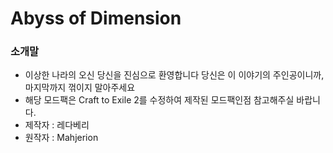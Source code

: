 # Abyss of Dimension

### 소개말
- 이상한 나라의 오신 당신을 진심으로 환영합니다
  당신은 이 이야기의 주인공이니까, 마지막까지 꺾이지 말아주세요
- 해당 모드팩은 Craft to Exile 2를 수정하여 제작된 모드팩인점 참고해주실 바랍니다.
- 제작자 : 레다베리
- 원작자 : Mahjerion
